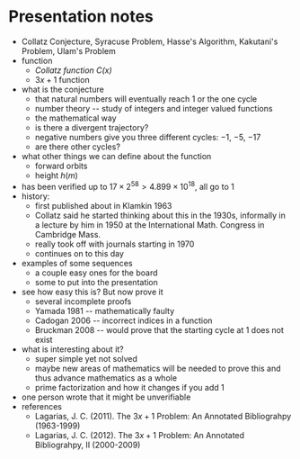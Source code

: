 # Presentation notes

- Collatz Conjecture, Syracuse Problem, Hasse's Algorithm, Kakutani's Problem,
Ulam's Problem
- function
    - _Collatz function $C(x)$_ 
    - $3x+1$ function
- what is the conjecture
    - that natural numbers will eventually reach 1 or the one cycle
    - number theory -- study of integers and integer valued functions
    - the mathematical way
    - is there a divergent trajectory?
    - negative numbers give you three different cycles: $-1$, $-5$, $-17$
    - are there other cycles?
- what other things we can define about the function
    - forward orbits
    - height $h(m)$
- has been verified up to $17 \times 2^{58} > 4.899 \times 10^{18}$, all go to
1
- history:
    - first published about in Klamkin 1963
    - Collatz said he started thinking about this in the 1930s, informally in 
    a lecture by him in 1950 at the International Math. Congress in Cambridge 
    Mass.
    - really took off with journals starting in 1970
    - continues on to this day
- examples of some sequences
    - a couple easy ones for the board
    - some to put into the presentation
- see how easy this is? But now prove it
    - several incomplete proofs
    - Yamada 1981 -- mathematically faulty
    - Cadogan 2006 -- incorrect indices in a function
    - Bruckman 2008 -- would prove that the starting cycle at 1 does not exist
- what is interesting about it?
    - super simple yet not solved
    - maybe new areas of mathematics will be needed to prove this and thus
    advance mathematics as a whole
    - prime factorization and how it changes if you add 1
- one person wrote that it might be unverifiable
- references
    - Lagarias, J. C. (2011). The $3x+1$ Problem: An Annotated Bibliograhpy
    (1963-1999)
    - Lagarias, J. C. (2012). The $3x+1$ Problem: An Annotated Bibliograhpy, II
    (2000-2009)
